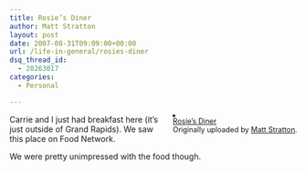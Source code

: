 ```yaml
---
title: Rosie’s Diner
author: Matt Stratton
layout: post
date: 2007-08-31T09:09:00+00:00
url: /life-in-general/rosies-diner
dsq_thread_id:
  - 28263017
categories:
  - Personal

---
```

<div style="float:right;margin-left:10px;margin-bottom:10px;">
  <a href="https://www.flickr.com/photos/mugsy/1285224575/" title="photo sharing"><img src="https://farm2.static.flickr.com/1231/1285224575_7731c7ec8d_m.jpg" alt="" style="border:solid 2px #000000;" /></a> <br /> <span style="font-size:.9em;margin-top:0;"> <a href="https://www.flickr.com/photos/mugsy/1285224575/">Rosie&#8217;s Diner</a> <br /> Originally uploaded by <a href="https://www.flickr.com/people/mugsy/">Matt Stratton</a>. </span>
</div>

Carrie and I just had breakfast here (it&#8217;s just outside of Grand Rapids). We saw this place on Food Network.

We were pretty unimpressed with the food though.